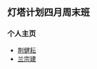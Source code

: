 ## 灯塔计划四月周末班

### 个人主页

- [荆健耘](src/jin/Testhtml/Aboutme.html)
- [兰宗建](src/lanzongjian/myHomepage0.html)
